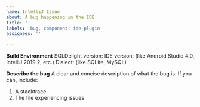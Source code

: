 ```yaml
---
name: IntelliJ Issue
about: A bug happening in the IDE
title: ''
labels: 'bug, component: ide-plugin'
assignees: ''

---
```


**Build Environment**
SQLDelight version:
IDE version: (like Android Studio 4.0, IntelliJ 2019.2, etc.)
Dialect: (like SQLite, MySQL)

**Describe the bug**
A clear and concise description of what the bug is. If you can, include:
1. A stacktrace
2. The file experiencing issues
